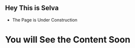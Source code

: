 



## Hey This is Selva
   - The Page is Under Construction






# You will See the Content Soon 

